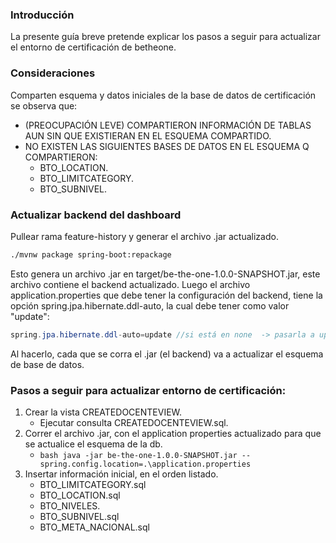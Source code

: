 ### Introducción
La presente guía breve pretende explicar los pasos a seguir para actualizar el entorno de certificación de betheone.

### Consideraciones
Comparten esquema y datos iniciales de la base de datos de certificación se observa que:
- (PREOCUPACIÓN LEVE) COMPARTIERON INFORMACIÓN DE  TABLAS AUN SIN QUE EXISTIERAN EN EL ESQUEMA COMPARTIDO.
- NO EXISTEN LAS SIGUIENTES BASES DE DATOS EN EL ESQUEMA Q COMPARTIERON:
    - BTO_LOCATION.
    - BTO_LIMITCATEGORY.
    - BTO_SUBNIVEL.

### Actualizar backend del dashboard
Pullear rama feature-history y generar el archivo .jar actualizado.
```bash
./mvnw package spring-boot:repackage
```
Esto genera un archivo .jar en target/be-the-one-1.0.0-SNAPSHOT.jar, este archivo contiene el backend actualizado. Luego el archivo application.properties que debe tener la configuración del backend, tiene la opción spring.jpa.hibernate.ddl-auto, la cual debe tener como valor "update":
```java
spring.jpa.hibernate.ddl-auto=update //si está en none  -> pasarla a update.
```
Al hacerlo, cada que se corra el .jar (el backend) va a actualizar el esquema de base de datos.

### Pasos a seguir para actualizar entorno de certificación:

1. Crear la vista CREATEDOCENTEVIEW.
    - Ejecutar consulta CREATEDOCENTEVIEW.sql.
2. Correr el archivo .jar, con el application properties actualizado para que se actualice el esquema de la db.
    - ```bash java -jar be-the-one-1.0.0-SNAPSHOT.jar --spring.config.location=.\application.properties ```
3. Insertar información inicial, en el orden listado.
    - BTO_LIMITCATEGORY.sql
    - BTO_LOCATION.sql
    - BTO_NIVELES.
    - BTO_SUBNIVEL.sql
    - BTO_META_NACIONAL.sql



